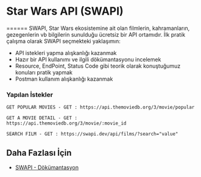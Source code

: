 # Star Wars API (SWAPI) 
======
SWAPI, Star Wars ekosistemine ait olan filmlerin, kahramanların, gezegenlerin vb bilgilerin sunulduğu ücretsiz bir API ortamıdır. İlk pratik çalışma olarak SWAPI 
seçmekteki yaklaşımın:
- API istekleri yapma alışkanlığı kazanmak
- Hazır bir API kullanımı ve ilgili dökümantasyonu incelemek
- Resource, EndPoint, Status Code gibi teorik olarak konuştuğumuz konuları pratik yapmak
- Postman kullanım alışkanlığı kazanmak

### Yapılan İstekler
```
GET POPULAR MOVIES - GET : https://api.themoviedb.org/3/movie/popular
```

```
GET A MOVIE DETAIL - GET : https://api.themoviedb.org/3/movie/:movie_id
```

```
SEARCH FILM - GET : https://swapi.dev/api/films/?search="value"
```

## Daha Fazlası İçin
- [SWAPI - Dökümantasyon](https://swapi.dev/documentation)

